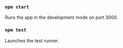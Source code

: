 ### `npm start`

Runs the app in the development mode on port 3000.<br>

### `npm test`

Launches the test runner.<br>

